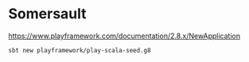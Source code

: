 # Somersault


https://www.playframework.com/documentation/2.8.x/NewApplication

```sbt new playframework/play-scala-seed.g8```



